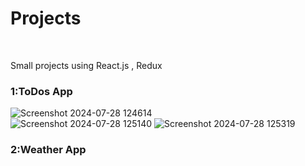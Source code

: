 # Projects
<br>
<p>Small projects using React.js , Redux</p>

<h3>1:ToDos App</h3>



![Screenshot 2024-07-28 124614](https://github.com/user-attachments/assets/c9690e2d-e0d3-47c9-ab95-aa373e4f4e89)  
![Screenshot 2024-07-28 125140](https://github.com/user-attachments/assets/3046b5e2-99a6-4cfe-b3f5-73769014ad8b)          ![Screenshot 2024-07-28 125319](https://github.com/user-attachments/assets/f438fa46-1407-4bc5-afea-e4b0a421c1a5)


<h3>2:Weather App</h3>



